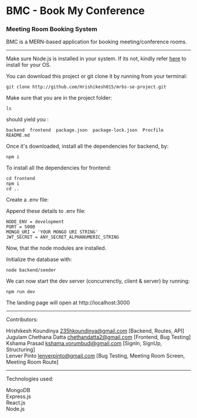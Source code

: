 # BMC - Book My Conference

### Meeting Room Booking System


BMC is a MERN-based application for booking meeting/conference rooms. 


------
Make sure Node.js is installed in your system. If its not, kindly refer [here](https://nodejs.org/en/download/) to install for your OS.

You can download this project or git clone it by running from your terminal:

```
git clone http://github.com/Hrishikesh015/mrbs-se-project.git
```

Make sure that you are in the project folder:

```
ls
```

should yield you :
```
backend  frontend  package.json  package-lock.json  Procfile  README.md
```


Once it's downloaded, install all the dependencies for backend, by:
```
npm i
```

To install all the dependencies for frontend:
```
cd frontend
npm i
cd ..
```

Create a .env file:

Append these details to .env file:
```
NODE_ENV = development
PORT = 5000
MONGO_URI = 'YOUR MONGO URI STRING'
JWT_SECRET = ANY_SECRET_ALPHANUMERIC_STRING
```

Now, that the node modules are installed.

Initialize the database with:
```
node backend/seeder
```

We can now start the dev server (concurrenctly, client & server) by running:
```
npm run dev
```

The landing page will open at http://localhost:3000

-------------

Contributors:

Hrishikesh Koundinya [235hkoundinya@gmail.com](mailto:235hkoundinya@gmail.com) [Backend, Routes, API]<br/>
Jugulam Chethana Datta [chethandatta2@gmail.com](mailto:chethandatta2@gmail.com) [Frontend, Bug Testing]<br/>
Kshama Prasad [kshama.vorumbudi@gmail.com](mailto:kshama.vorumbudi@gmail.com) [SignIn, SignUp, Structuring]<br/>
Lenver Pinto [lenverpinto@gmail.com](mailto:lenverpinto@gmail.com) [Bug Testing, Meeting Room Screen, Meeting Room Route]

-------------

Technologies used:


MongoDB<br/>
Express.js<br/>
React.js<br/>
Node.js<br/>


